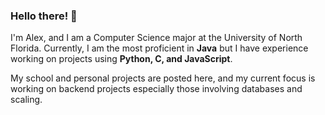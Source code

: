 ### Hello there! 👋
I'm Alex, and I am a Computer Science major at the University of North Florida. Currently, I am the most proficient in **Java** but I have experience working on projects using  **Python, C, and JavaScript**.  
  
My school and personal projects are posted here, and my current focus is working on backend projects especially those involving databases and scaling.

<!--
**alexk9081/alexk9081** is a ✨ _special_ ✨ repository because its `README.md` (this file) appears on your GitHub profile.

Here are some ideas to get you started:

- 🔭 I’m currently working on ...
- 🌱 I’m currently learning ...
- 👯 I’m looking to collaborate on ...
- 🤔 I’m looking for help with ...
- 💬 Ask me about ...
- 📫 How to reach me: ...
- 😄 Pronouns: ...
- ⚡ Fun fact: ...
-->
